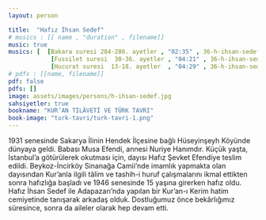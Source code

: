 ```yaml
---
layout: person

title:  "Hafız İhsan Sedef"
# musics : [[ name , "duration" , filename]]
music: true
musics: [  [Bakara suresi 284-286. ayetler , "02:35" , 36-h-ihsan-sedef/1],
            [Fussilet suresi  30-36. ayetler , "04:21" , 36-h-ihsan-sedef/2],
            [Hucurat suresi  13-18. ayetler  , "04:29" , 36-h-ihsan-sedef/3]]
# pdfs : [[name, filename]]
pdf: false
pdfs: []
image: assets/images/persons/h-ihsan-sedef.jpg
sahsiyetler: true
bookname: "KUR’AN TİLÂVETİ VE TÜRK TAVRI"
book-image: "turk-tavri/turk-tavri-1.png"
---
```


1931 senesinde Sakarya İlinin Hendek İlçesine bağlı Hüseyinşeyh Köyünde dünyaya geldi. Babası Musa Efendi, annesi Nuriye Hanımdır.
Küçük yaşta, İstanbul’a götürülerek okutması için, dayısı Hafız Şevket Efendiye teslim edildi. Beykoz-İncirköy Sinanağa Camii’nde imamlık yapmakta olan dayısından Kur’anla ilgili tâlim ve tashih-i huruf çalışmalarını ikmal ettikten sonra hafızlığa başladı ve 1946 senesinde 15 yaşına girerken hafız oldu. 
Hafız İhsan Sedef ile Adapazarı’nda yapılan bir Kur’an-ı Kerim hatim cemiyetinde tanışarak arkadaş olduk. Dostluğumuz önce bekârlığımız süresince, sonra da aileler olarak hep devam etti. 
